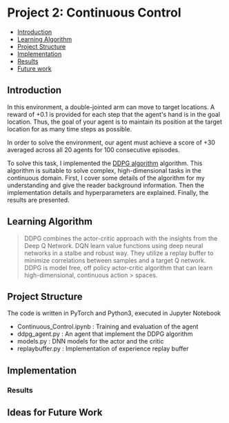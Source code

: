 # Project 2: Continuous Control

* [Introduction](#introduction)
* [Learning Algorithm](#learning-algorithm)   
* [Project Structure](#project-structure)   
* [Implementation](#implementation)   
* [Results](#results)   
* [Future work](#ideas-for-future-work)

## Introduction

In this environment, a double-jointed arm can move to target locations. A reward of +0.1 is provided for each step that the agent's hand is in the goal location. Thus, the goal of your agent is to maintain its position at the target location for as many time steps as possible.

In order to solve the environment, our agent must achieve a score of +30 averaged across all 20 agents for 100 consecutive episodes.

To solve this task, I implemented the [DDPG algorithm](https://arxiv.org/pdf/1509.02971.pdf) algorithm. This algorithm is suitable to solve complex, high-dimensional tasks in the continuous domain. First, I cover some details of the algorithm for my understanding and give the reader background information. Then the implementation details and hyperparameters are explained. Finally, the results are presented. 



## Learning Algorithm

> DDPG combines the actor-critic approach with the insights from the Deep Q Network. DQN learn value functions 
> using deep neural networks in a stalbe and robust way. They utilize a replay buffer to minimize correlations between samples
> and a target Q network. DDPG is model free, off policy actor-critic algorithm that can learn high-dimensional, continuous action > spaces.  

## Project Structure

The code is written in PyTorch and Python3, executed in Jupyter Notebook

- Continuous_Control.ipynb	: Training and evaluation of the agent
- ddpg_agent.py	: An agent that implement the DDPG algorithm
- models.py	: DNN models for the actor and the critic
- replaybuffer.py : Implementation of experience replay buffer





## Implementation


### Results


## Ideas for Future Work